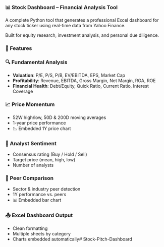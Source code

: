 ### 📊 Stock Dashboard – Financial Analysis Tool

A complete Python tool that generates a professional Excel dashboard for any stock ticker using real-time data from Yahoo Finance.

Built for equity research, investment analysis, and personal due diligence.


### 🚀 Features

### 🔍 Fundamental Analysis
- **Valuation**: P/E, P/S, P/B, EV/EBITDA, EPS, Market Cap
- **Profitability**: Revenue, EBITDA, Gross Margin, Net Margin, ROA, ROE
- **Financial Health**: Debt/Equity, Quick Ratio, Current Ratio, Interest Coverage

### 📈 Price Momentum
- 52W high/low, 50D & 200D moving averages
- 1-year price performance
- 📉 Embedded 1Y price chart

### 🧠 Analyst Sentiment
- Consensus rating (Buy / Hold / Sell)
- Target price (mean, high, low)
- Number of analysts

### 👥 Peer Comparison
- Sector & industry peer detection
- 1Y performance vs. peers
- 📊 Embedded bar chart

### 📤 Excel Dashboard Output
- Clean formatting
- Multiple sheets by category
- Charts embedded automatically# Stock-Pitch-Dashboard
